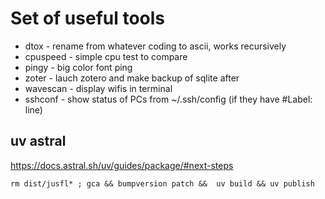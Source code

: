 # Set of useful tools

- dtox - rename from whatever coding to ascii, works recursively
- cpuspeed - simple cpu test to compare
- pingy - big color font ping
- zoter - lauch zotero and make backup of sqlite after
- wavescan - display wifis in terminal
- sshconf - show status of PCs from ~/.ssh/config (if they have #Label: line)

## uv astral


https://docs.astral.sh/uv/guides/package/#next-steps


```
rm dist/jusfl* ; gca && bumpversion patch &&  uv build && uv publish
```
